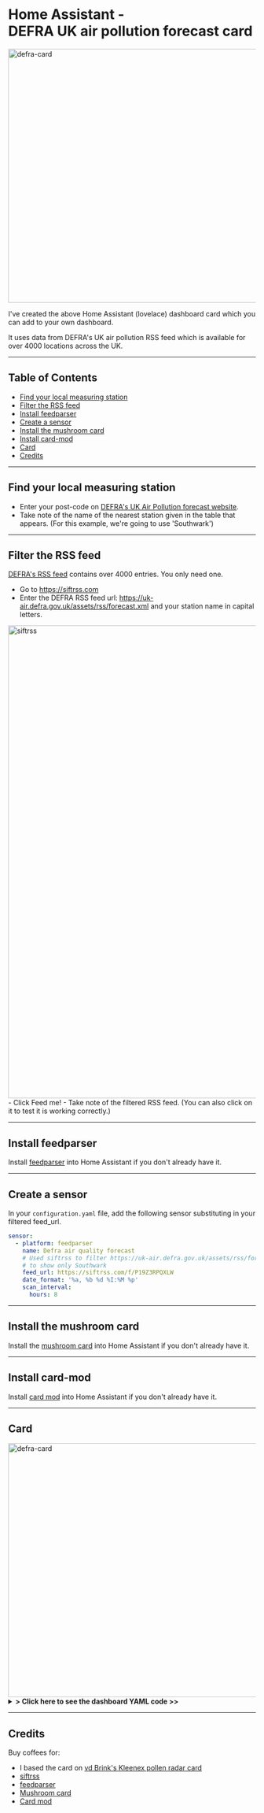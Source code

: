 # Home Assistant -<br>DEFRA UK air pollution forecast card

<img width="516" alt="defra-card" src="https://github.com/user-attachments/assets/0a779056-d905-4964-8042-cbca3c51d9a9" />

I've created the above Home Assistant (lovelace) dashboard card which you can add to your own dashboard.

It uses data from DEFRA's UK air pollution RSS feed which is available for over 4000 locations across the UK.

---
## Table of Contents
<!-- TOC -->
  * [Find your local measuring station](#find-your-local-measuring-station)
  * [Filter the RSS feed](#filter-the-rss-feed)
  * [Install feedparser](#install-feedparser)
  * [Create a sensor](#create-a-sensor)
  * [Install the mushroom card](#install-the-mushroom-card)
  * [Install card-mod](#install-card-mod)
  * [Card](#card)
  * [Credits](#credits)
<!-- TOC -->

---

## Find your local measuring station

- Enter your post-code on [DEFRA's UK Air Pollution forecast website](https://uk-air.defra.gov.uk/forecasting/).
- Take note of the name of the nearest station given in the table that appears. (For this example, we're going to use 'Southwark')

---

## Filter the RSS feed

[DEFRA's RSS feed](https://uk-air.defra.gov.uk/assets/rss/forecast.xml) contains over 4000 entries. You only need one.
- Go to https://siftrss.com
- Enter the DEFRA RSS feed url: https://uk-air.defra.gov.uk/assets/rss/forecast.xml and your station name in capital letters.
<img width="961" alt="siftrss" src="https://github.com/user-attachments/assets/4f1a5315-59c5-4a2d-ba63-6c5a944c350a" />
- Click Feed me!
- Take note of the filtered RSS feed. (You can also click on it to test it is working correctly.)

---

## Install feedparser

Install [feedparser](https://github.com/custom-components/feedparser) into Home Assistant if you don't already have it.

---

## Create a sensor

In your `configuration.yaml` file, add the following sensor substituting in your filtered feed_url.

```yaml
sensor:
  - platform: feedparser
    name: Defra air quality forecast
    # Used siftrss to filter https://uk-air.defra.gov.uk/assets/rss/forecast.xml
    # to show only Southwark
    feed_url: https://siftrss.com/f/P19Z3RPQXLW
    date_format: '%a, %b %d %I:%M %p'
    scan_interval:
      hours: 8
```

---

## Install the mushroom card

Install the [mushroom card](https://github.com/piitaya/lovelace-mushroom) into Home Assistant if you don't already have it. 

---

## Install card-mod

Install [card mod](https://github.com/thomasloven/lovelace-card-mod) into Home Assistant if you don't already have it.  

---

## Card

<img width="516" alt="defra-card" src="https://github.com/user-attachments/assets/0a779056-d905-4964-8042-cbca3c51d9a9" />

<details>
  <summary><b>> Click here to see the dashboard YAML code >></b></summary>

```yaml
{% raw %}
# Sourcecode by vdbrink.github.io
type: grid
cards:
  - type: custom:mushroom-template-card
    primary: |-
      Weeds:
      {% set level = states('sensor.kleenex_pollen_radar_huis_weeds')|int(0) %}
      {% if level == 0 %} None
      {% elif level <= 20 %} Low
      {% elif level <= 77 %} Moderate 
      {% elif level <= 266 %} High
      {% else %} very High
      {% endif %}
    secondary: "{{ states('sensor.kleenex_pollen_radar_huis_weeds') }} ppm"
    icon: mdi:flower-pollen
    icon_color: |-
      {% set level =
      states('sensor.kleenex_pollen_radar_huis_weeds')|int(0) %} {% if level ==
      0 %} green {% elif level <= 95 %} yellow {% elif level <= 207 %} orange  {%
      elif level <= 703 %} red {% else %} maroon {% endif %}
    layout: vertical
    entity: sensor.kleenex_pollen_radar_huis_weeds
    multiline_secondary: false
    tap_action:
      action: more-info
    layout_options:
      grid_columns: 1
      grid_rows: 2
    card_mod:
      style: |
        ha-card {
          --icon-size: 60px;
          background-color: hsla(0, 0%, 0%, 0);
        }
  - type: custom:mushroom-template-card
    primary: >-
      Grass: {% set level =
      states('sensor.kleenex_pollen_radar_huis_grass')|int(0) %} {% if level ==
      0 %} None {% elif level <= 29 %} Low {% elif level <= 60 %} Moderate  {%
      elif level <= 341 %} High {% else %} very High {% endif %}
    secondary: "{{ states('sensor.kleenex_pollen_radar_huis_grass') }} ppm"
    icon: mdi:grass
    icon_color: |-
      {% set level =
      states('sensor.kleenex_pollen_radar_huis_grass')|int(0) %} {% if level ==
      0 %} green {% elif level <= 95 %} yellow {% elif level <= 207 %} orange  {%
      elif level <= 703 %} red {% else %} maroon {% endif %}
    layout: vertical
    entity: sensor.kleenex_pollen_radar_huis_grass
    multiline_secondary: false
    tap_action:
      action: more-info
    layout_options:
      grid_columns: 1
      grid_rows: 2
    card_mod:
      style: |
        ha-card {
          --icon-size: 60px;
          background-color: hsla(0, 0%, 0%, 0);
        }
  - type: custom:mushroom-template-card
    primary: >-
      Trees: {% set level =
      states('sensor.kleenex_pollen_radar_huis_trees')|int(0) %} {% if level ==
      0 %} None {% elif level <= 95 %} Low {% elif level <= 207 %} Moderate  {%
      elif level <= 703 %} High {% else %} very High {% endif %}
    secondary: "{{ states('sensor.kleenex_pollen_radar_huis_trees') }} ppm"
    icon: mdi:tree
    icon_color: |-
      {% set level =
       states('sensor.kleenex_pollen_radar_huis_trees')|int(0) %} {% if level ==
       0 %} green {% elif level <= 95 %} yellow {% elif level <= 207 %} orange  {%
       elif level <= 703 %} red {% else %} maroon {% endif %}
    layout: vertical
    entity: sensor.kleenex_pollen_radar_huis_trees
    multiline_secondary: false
    tap_action:
      action: more-info
    layout_options:
      grid_columns: 1
      grid_rows: 2
    card_mod:
      style: |
        ha-card {
          --icon-size: 60px;
          background-color: hsla(0, 0%, 0%, 0);
        }
{% endraw %}
```
</details>

---

## Credits

Buy coffees for:
- I based the card on [vd Brink's Kleenex pollen radar card](https://vdbrink.github.io/homeassistant/homeassistant_hacs_kleenex)
- [siftrss](https://siftrss.com)
- [feedparser](https://github.com/custom-components/feedparser)
- [Mushroom card](https://github.com/piitaya/lovelace-mushroom)
- [Card mod](https://github.com/thomasloven/lovelace-card-mod)
